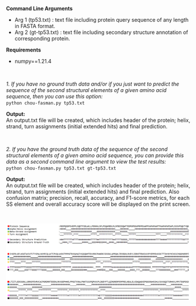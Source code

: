 **Command Line Arguments**
- Arg 1 (tp53.txt) : text file including protein query sequence of any length in FASTA format. 
- Arg 2 (gt-tp53.txt) : text file including secondary structure annotation of corresponding protein.

**Requirements** 
- numpy==1.21.4

<br>

*1. If you have no ground truth data and/or if you just want to predict the sequence of the second structural elements of a given amino acid sequence, then you can use this option:*<br>
`python chou-fasman.py tp53.txt`

**Output:** <br>
An output.txt file will be created, which includes header of the protein; helix, strand, turn assignments (initial extended hits) and final prediction.

<br>

*2. If you have the ground truth data of the sequence of the second structural elements of a given amino acid sequence, you can provide this data as a second command line argument to view the test results:*<br>
`python chou-fasman.py tp53.txt gt-tp53.txt`

**Output:**<br>
An output.txt file will be created, which includes header of the protein; helix, strand, turn assignments (initial extended hits) and final prediction. Also confusion matrix; precision, recall, accuracy, and F1-score metrics, for each SS element and overall accuracy score will be displayed on the print screen.

<br>
<p align="center">
  <img src="/images/out.PNG">
</p>
